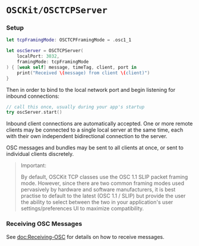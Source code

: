 # ``OSCKit/OSCTCPServer``

### Setup

```swift
let tcpFramingMode: OSCTCPFramingMode = .osc1_1

let oscServer = OSCTCPServer(
    localPort: 3032,
    framingMode: tcpFramingMode
) { [weak self] message, timeTag, client, port in
    print("Received \(message) from client \(client)")
}
```

Then in order to bind to the local network port and begin listening for inbound connections:

```swift
// call this once, usually during your app's startup
try oscServer.start()
```

Inbound client connections are automatically accepted. One or more remote clients may be connected to a single
local server at the same time, each with their own independent bidirectional connection to the server.

OSC messages and bundles may be sent to all clients at once, or sent to individual clients discretely.

> Important:
>
> By default, OSCKit TCP classes use the OSC 1.1 SLIP packet framing mode.
> However, since there are two common framing modes used pervasively by hardware and software manufacturers,
> it is best practise to default to the latest (OSC 1.1 / SLIP) but provide the user the ability to select
> between the two in your application's user settings/preferences UI to maximize compatibility.

### Receiving OSC Messages

See <doc:Receiving-OSC> for details on how to receive messages.
